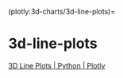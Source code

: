 (plotly:3d-charts/3d-line-plots)=
# 3d-line-plots

[3D Line Plots | Python | Plotly](https://plotly.com/python/3d-line-plots/)